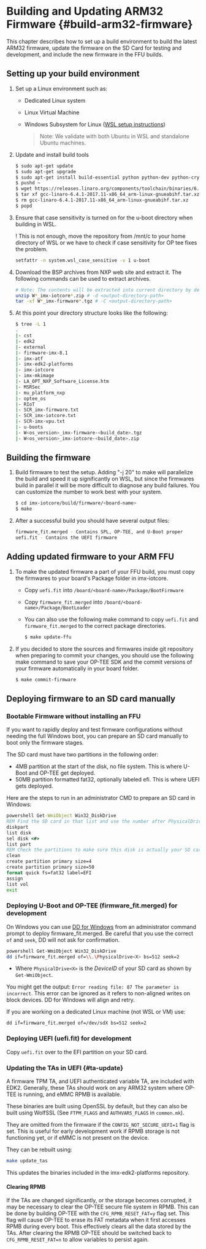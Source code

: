 Building and Updating ARM32 Firmware {#build-arm32-firmware}
==============

This chapter describes how to set up a build environment to build the latest ARM32 firmware, update the firmware on the SD Card for testing and development, and include the new firmware in the FFU builds.

## Setting up your build environment

 1. Set up a Linux environment such as:
      * Dedicated Linux system
      * Linux Virtual Machine
      * Windows Subsystem for Linux ([WSL setup instructions](https://docs.microsoft.com/en-us/windows/wsl/install-win10))
        
        > Note: We validate with both Ubuntu in WSL and standalone Ubuntu machines.

 2. Update and install build tools
    
    ```bash
    $ sudo apt-get update
    $ sudo apt-get upgrade
    $ sudo apt-get install build-essential python python-dev python-crypto python-wand device-tree-compiler bison flex swig iasl uuid-dev wget git bc libssl-dev python3-setuptools python3 python3-pyelftools
    $ pushd ~
    $ wget https://releases.linaro.org/components/toolchain/binaries/6.4-2017.11/arm-linux-gnueabihf/gcc-linaro-6.4.1-2017.11-x86_64_arm-linux-gnueabihf.tar.xz
    $ tar xf gcc-linaro-6.4.1-2017.11-x86_64_arm-linux-gnueabihf.tar.xz
    $ rm gcc-linaro-6.4.1-2017.11-x86_64_arm-linux-gnueabihf.tar.xz
    $ popd
    ```

 3. Ensure that case sensitivity is turned on for the u-boot directory when building in WSL.
    
    ! This is not enough, move the repository from /mnt/c to your home directory of WSL or we have to check if case sensitivity for OP tee fixes the problem.
    
    ```bash
    setfattr -n system.wsl_case_sensitive -v 1 u-boot
    ```

 4. Download the BSP archives from NXP web site and extract it. The following commands can be used to extract archives.

    ```bash
    # Note: The contents will be extracted into current directory by default    
    unzip W*_imx-iotcore*.zip # -d <output-directory-path> 
    tar -xf W*_imx-firmware*.tgz # -C <output-directory-path>
    ```

 5. At this point your directory structure looks like the following:

    ```bash
    $ tree -L 1
    .
    |- cst
    |- edk2
    |- external
    |- firmware-imx-8.1
    |- imx-atf
    |- imx-edk2-platforms
    |- imx-iotcore
    |- imx-mkimage
    |- LA_OPT_NXP_Software_License.htm
    |- MSRSec
    |- mu_platform_nxp
    |- optee_os
    |- RIoT
    |- SCR_imx-firmware.txt
    |- SCR_imx-iotcore.txt
    |- SCR-imx-vpu.txt
    |- u-boots
    |- W<os_version>_imx-firmware-<build_date>.tgz
    |- W<os_version>_imx-iotcore-<build_date>.zip
    ```

## Building the firmware

 1. Build firmware to test the setup. Adding "-j 20" to make will parallelize the build and speed it up significantly on WSL, but since the firmwares build in parallel it will be more difficult to diagnose any build failures. You can customize the number to work best with your system.

    ```bash
    $ cd imx-iotcore/build/firmware/<board-name>
    $ make
    ```

 2. After a successful build you should have several output files:

    ```bash
    firmware_fit.merged - Contains SPL, OP-TEE, and U-Boot proper
    uefi.fit - Contains the UEFI firmware
    ```

## Adding updated firmware to your ARM FFU

 1. To make the updated firmware a part of your FFU build, you must copy the firmwares to your board's Package folder in imx-iotcore.

      * Copy `uefi.fit` into `/board/<board-name>/Package/BootFirmware`
      * Copy `firmware_fit.merged` into `/board/<board-name>/Package/BootLoader`
      * You can also use the following make command to copy `uefi.fit` and `firmware_fit.merged` to the correct package directories. 
    
        ```bash
        $ make update-ffu
        ```

 2. If you decided to store the sources and firmwares inside git repository when preparing to commit your changes, you should use the following make command to save your OP-TEE SDK and the commit versions of your firmware automatically in your board folder.

    ```bash
    $ make commit-firmware
    ```

## Deploying firmware to an SD card manually

### Bootable Firmware without installing an FFU

If you want to rapidly deploy and test firmware configurations without needing the full Windows boot, you can prepare an SD card manually to boot only the firmware stages.

The SD card must have two partitions in the following order:

  * 4MB partition at the start of the disk, no file system. This is where U-Boot and OP-TEE get deployed.
  * 50MB partition formatted fat32, optionally labeled efi. This is where UEFI gets deployed.

Here are the steps to run in an administrator CMD to prepare an SD card in Windows:

```bat
powershell Get-WmiObject Win32_DiskDrive
REM Find the SD card in that list and use the number after PhysicalDrive as your disk number.
diskpart
list disk
sel disk <#>
list part
REM Check the partitions to make sure this disk is actually your SD card.
clean
create partition primary size=4
create partition primary size=50
format quick fs=fat32 label=EFI
assign
list vol
exit
```

### Deploying U-Boot and OP-TEE (firmware_fit.merged) for development

On Windows you can use [DD for Windows](http://www.chrysocome.net/dd) from an administrator command prompt to deploy firmware_fit.merged.
Be careful that you use the correct `of` and `seek`, DD will not ask for confirmation.

```bash
powershell Get-WmiObject Win32_DiskDrive
dd if=firmware_fit.merged of=\\.\PhysicalDrive<X> bs=512 seek=2
```

  * Where `PhysicalDrive<X>` is the *DeviceID* of your SD card as shown by `Get-WmiObject`.

You might get the output: `Error reading file: 87 The parameter is incorrect`. This error can be ignored as it refers to non-aligned writes on block devices. DD for Windows will align and retry.

If you are working on a dedicated Linux machine (not WSL or VM) use:
```
dd if=firmware_fit.merged of=/dev/sdX bs=512 seek=2
```

### Deploying UEFI (uefi.fit) for development
Copy `uefi.fit` over to the EFI partition on your SD card.

### Updating the TAs in UEFI {#ta-update}
A firmware TPM TA, and UEFI authenticated variable TA, are included with EDK2. Generally, these TAs should work on any ARM32 system where OP-TEE is running, and eMMC RPMB is available.

These binaries are built using OpenSSL by default, but they can also be built using WolfSSL (See `FTPM_FLAGS` and `AUTHVARS_FLAGS` in `common.mk`).

They are omitted from the firmware if the `CONFIG_NOT_SECURE_UEFI=1` flag is set. This is useful for early development work if RPMB storage is not functioning yet, or if eMMC is not present on the device.

They can be rebuilt using:

```bash
make update_tas
```
This updates the binaries included in the imx-edk2-platforms repository.

#### Clearing RPMB

If the TAs are changed significantly, or the storage becomes corrupted, it may be necessary to clear the OP-TEE secure file system in RPMB. This can be done by building OP-TEE with the `CFG_RPMB_RESET_FAT=y` flag set. This flag will cause OP-TEE to erase its FAT metadata when it first accesses RPMB during every boot. This effectively clears all the data stored by the TAs. After clearing the RPMB OP-TEE should be switched back to `CFG_RPMB_RESET_FAT=n` to allow variables to persist again.
